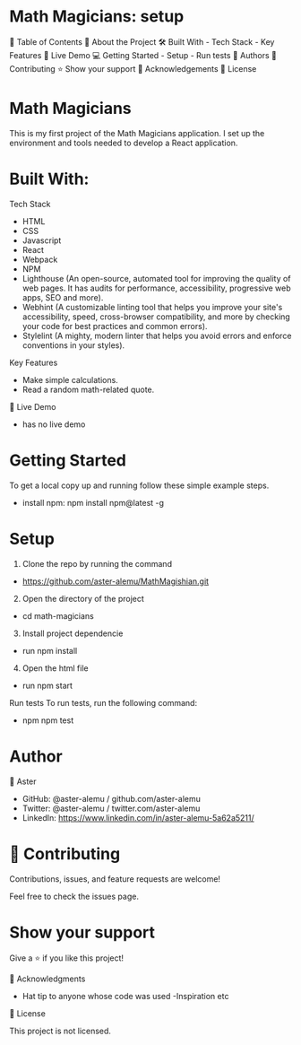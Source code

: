 # Math Magicians: setup

📗 Table of Contents
  📖 About the Project
  🛠 Built With
      - Tech Stack
      - Key Features
  🚀 Live Demo
  💻 Getting Started
      - Setup
      - Run tests
  👥 Authors
  🤝 Contributing
  ⭐️ Show your support
  🙏 Acknowledgements
  📝 License

# Math Magicians

This is my first project of the Math Magicians application. I set up the environment and tools needed to develop a React application.

# Built With: 

Tech Stack

  - HTML
  - CSS
  - Javascript
  - React
  - Webpack
  - NPM
  - Lighthouse (An open-source, automated tool for improving the quality of web pages. It has audits for performance, accessibility, progressive web apps, SEO and more).
  - Webhint (A customizable linting tool that helps you improve your site's accessibility, speed, cross-browser compatibility, and more by checking your code for best practices and common errors).
  - Stylelint (A mighty, modern linter that helps you avoid errors and enforce conventions in your styles).

Key Features

  - Make simple calculations.
  - Read a random math-related quote.

🚀 Live Demo

  - has no live demo

# Getting Started

To get a local copy up and running follow these simple example steps.
- install npm: npm install npm@latest -g

# Setup

1. Clone the repo by running the command

- https://github.com/aster-alemu/MathMagishian.git

2. Open the directory of the project

- cd math-magicians

3. Install project dependencie

- run npm install

4. Open the html file

  - run npm start

Run tests
To run tests, run the following command:
  - npm
  npm test


# Author

👤 Aster
- GitHub: @aster-alemu / github.com/aster-alemu
- Twitter: @aster-alemu / twitter.com/aster-alemu
- LinkedIn: https://www.linkedin.com/in/aster-alemu-5a62a5211/

# 🤝 Contributing
Contributions, issues, and feature requests are welcome!

Feel free to check the issues page.

# Show your support
Give a ⭐️ if you like this project!

🙏 Acknowledgments

- Hat tip to anyone whose code was used
-Inspiration etc

📝 License

This project is not licensed.

